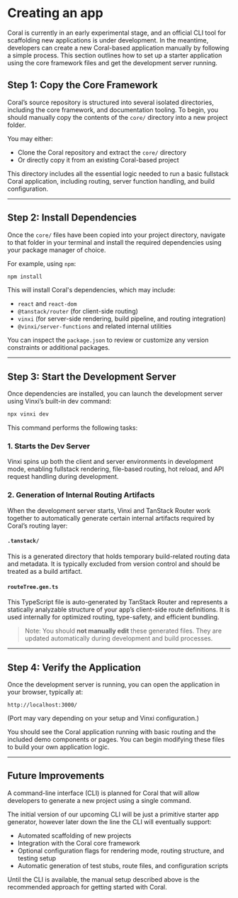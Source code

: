 # Creating an app

Coral is currently in an early experimental stage, and an official CLI tool for scaffolding new applications is under development. In the meantime, developers can create a new Coral-based application manually by following a simple process. This section outlines how to set up a starter application using the core framework files and get the development server running.

## Step 1: Copy the Core Framework

Coral’s source repository is structured into several isolated directories, including the core framework, and documentation tooling. To begin, you should manually copy the contents of the `core/` directory into a new project folder.

You may either:

* Clone the Coral repository and extract the `core/` directory
* Or directly copy it from an existing Coral-based project

This directory includes all the essential logic needed to run a basic fullstack Coral application, including routing, server function handling, and build configuration.

---

## Step 2: Install Dependencies

Once the `core/` files have been copied into your project directory, navigate to that folder in your terminal and install the required dependencies using your package manager of choice.

For example, using `npm`:

```bash
npm install
```

This will install Coral's dependencies, which may include:

* `react` and `react-dom`
* `@tanstack/router` (for client-side routing)
* `vinxi` (for server-side rendering, build pipeline, and routing integration)
* `@vinxi/server-functions` and related internal utilities

You can inspect the `package.json` to review or customize any version constraints or additional packages.

---

## Step 3: Start the Development Server

Once dependencies are installed, you can launch the development server using Vinxi’s built-in dev command:

```bash
npx vinxi dev
```

This command performs the following tasks:

### 1. Starts the Dev Server

Vinxi spins up both the client and server environments in development mode, enabling fullstack rendering, file-based routing, hot reload, and API request handling during development.

### 2. Generation of Internal Routing Artifacts

When the development server starts, Vinxi and TanStack Router work together to automatically generate certain internal artifacts required by Coral’s routing layer:

#### `.tanstack/`

This is a generated directory that holds temporary build-related routing data and metadata. It is typically excluded from version control and should be treated as a build artifact.

#### `routeTree.gen.ts`

This TypeScript file is auto-generated by TanStack Router and represents a statically analyzable structure of your app’s client-side route definitions. It is used internally for optimized routing, type-safety, and efficient bundling.

> Note: You should **not manually edit** these generated files. They are updated automatically during development and build processes.

---

## Step 4: Verify the Application

Once the development server is running, you can open the application in your browser, typically at:

```
http://localhost:3000/
```

(Port may vary depending on your setup and Vinxi configuration.)

You should see the Coral application running with basic routing and the included demo components or pages. You can begin modifying these files to build your own application logic.

---

## Future Improvements

A command-line interface (CLI) is planned for Coral that will allow developers to generate a new project using a single command.

The initial version of our upcoming CLI will be just a primitive starter app generator, however later down the line the CLI will eventually support:

* Automated scaffolding of new projects
* Integration with the Coral core framework
* Optional configuration flags for rendering mode, routing structure, and testing setup
* Automatic generation of test stubs, route files, and configuration scripts

Until the CLI is available, the manual setup described above is the recommended approach for getting started with Coral.